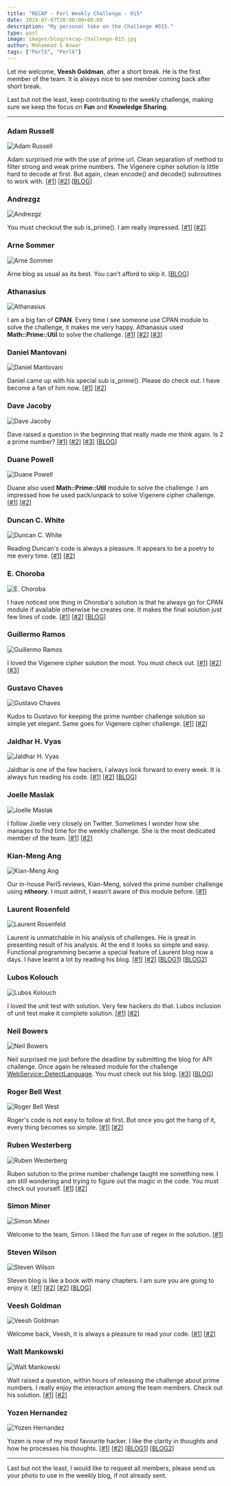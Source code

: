 ```yaml
---
title: "RECAP - Perl Weekly Challenge - 015"
date: 2019-07-07T20:00:00+00:00
description: "My personal take on the Challenge #015."
type: post
image: images/blog/recap-challenge-015.jpg
author: Mohammad S Anwar
tags: ["Perl5", "Perl6"]
---
```

Let me welcome, **Veesh Goldman**, after a short break. He is the first member of the team. It is always nice to see member coming back after short break.

Last but not the least, keep contributing to the weekly challenge, making sure we keep the focus on **Fun** and **Knowledge Sharing**.

***

### Adam Russell
![Adam Russell](/images/team/adam_russell.jpg)

Adam surprised me with the use of prime url. Clean separation of method to filter strong and weak prime numbers. The Vigenere cipher solution is little hard to decode at first. But again, clean encode() and decode() subroutines to work with. [[#1](https://github.com/manwar/perlweeklychallenge-club/blob/master/challenge-015/adam-russell/perl5/ch-1.pl)] [[#2](https://github.com/manwar/perlweeklychallenge-club/blob/master/challenge-015/adam-russell/perl5/ch-2.pl)] [[BLOG](https://adamcrussell.livejournal.com/5175.html)]

### Andrezgz
![Andrezgz](/images/team/user.jpg)

You must checkout the sub is_prime(). I am really impressed. [[#1](https://github.com/manwar/perlweeklychallenge-club/blob/master/challenge-015/andrezgz/perl5/ch-1.pl)] [[#2](https://github.com/manwar/perlweeklychallenge-club/blob/master/challenge-015/andrezgz/perl5/ch-2.pl)]

### Arne Sommer
![Arne Sommer](/images/team/arne-sommer.jpg)

Arne blog as usual as its best. You can't afford to skip it. [[BLOG](https://perl6.eu/prime-vigenere.html)]

### Athanasius
![Athanasius](/images/team/athanasius.jpg)

I am a big fan of **CPAN**. Every time I see someone use CPAN module to solve the challenge, it makes me very happy. Athanasius used **Math::Prime::Util** to solve the challenge. [[#1](https://github.com/manwar/perlweeklychallenge-club/blob/master/challenge-015/athanasius/perl5/ch-1.pl)] [[#2](https://github.com/manwar/perlweeklychallenge-club/blob/master/challenge-015/athanasius/perl5/ch-2.pl)] [[#3](https://github.com/manwar/perlweeklychallenge-club/blob/master/challenge-015/athanasius/perl5/ch-3.pl)]

### Daniel Mantovani
![Daniel Mantovani](/images/team/daniel_mantovani.jpg)

Daniel came up with his special sub is_prime(). Please do check out. I have become a fan of him now. [[#1](https://github.com/manwar/perlweeklychallenge-club/blob/master/challenge-015/daniel-mantovani/perl5/ch-1.pl)] [[#2](https://github.com/manwar/perlweeklychallenge-club/blob/master/challenge-015/daniel-mantovani/perl5/ch-2.pl)]

### Dave Jacoby
![Dave Jacoby](/images/team/dave_jacoby.jpg)

Dave raised a question in the beginning that really made me think again. Is 2 a prime number? [[#1](https://github.com/manwar/perlweeklychallenge-club/blob/master/challenge-015/dave-jacoby/perl5/ch-1.pl)] [[#2](https://github.com/manwar/perlweeklychallenge-club/blob/master/challenge-015/dave-jacoby/perl5/ch-2.pl)] [[#3](https://github.com/manwar/perlweeklychallenge-club/blob/master/challenge-015/dave-jacoby/perl5/ch-3.pl)] [[BLOG](https://jacoby.github.io/2019/07/01/perl-weekly-challenge-015.html)]

### Duane Powell
![Duane Powell](/images/team/duane-powell.jpg)

Duane also used **Math::Prime::Util** module to solve the challenge. I am impressed how he used pack/unpack to solve Vigenere cipher challenge. [[#1](https://github.com/manwar/perlweeklychallenge-club/blob/master/challenge-015/duane-powell/perl5/ch-1.pl)] [[#2](https://github.com/manwar/perlweeklychallenge-club/blob/master/challenge-015/duane-powell/perl5/ch-2.pl)]

### Duncan C. White
![Duncan C. White](/images/team/duncan_white.jpg)

Reading Duncan's code is always a pleasure. It appears to be a poetry to me every time. [[#1](https://github.com/manwar/perlweeklychallenge-club/blob/master/challenge-015/duncan-c-white/perl5/ch-1.pl)] [[#2](https://github.com/manwar/perlweeklychallenge-club/blob/master/challenge-015/duncan-c-white/perl5/ch-2.pl)]

### E. Choroba
![E. Choroba](/images/team/e-choroba.jpg)

I have noticed one thing in Choroba's solution is that he always go for CPAN module if available otherwise he creates one. It makes the final solution just few lines of code. [[#1](https://github.com/manwar/perlweeklychallenge-club/blob/master/challenge-015/e-choroba/perl5/ch-1.pl)] [[#2](https://github.com/manwar/perlweeklychallenge-club/blob/master/challenge-015/e-choroba/perl5/ch-2.pl)] [[BLOG](http://blogs.perl.org/users/e_choroba/2019/07/perl-weekly-challenge-015-strong-and-weak-primes-and-vigenere-cipher.html)]

### Guillermo Ramos
![Guillermo Ramos](/images/team/user.jpg)

I loved the Vigenere cipher solution the most. You must check out. [[#1](https://github.com/manwar/perlweeklychallenge-club/blob/master/challenge-015/guillermo-ramos/perl5/ch-1.pl)] [[#2](https://github.com/manwar/perlweeklychallenge-club/blob/master/challenge-015/guillermo-ramos/perl5/ch-2.pl)] [[#3](https://github.com/manwar/perlweeklychallenge-club/blob/master/challenge-015/guillermo-ramos/perl5/ch-3.pl)]

### Gustavo Chaves
![Gustavo Chaves](/images/team/gustavo-chaves.jpg)

Kudos to Gustavo for keeping the prime number challenge solution so simple yet elegant. Same goes for Vigenere cipher challenge. [[#1](https://github.com/manwar/perlweeklychallenge-club/blob/master/challenge-015/gustavo-chaves/perl5/ch-1.pl)] [[#2](https://github.com/manwar/perlweeklychallenge-club/blob/master/challenge-015/gustavo-chaves/perl5/ch-2.pl)]

### Jaldhar H. Vyas
![Jaldhar H. Vyas](/images/team/jaldhar_vyas.jpg)

Jaldhar is one of the few hackers, I always look forward to every week. It is always fun reading his code. [[#1](https://github.com/manwar/perlweeklychallenge-club/blob/master/challenge-015/jaldhar-h-vyas/perl5/ch-1.pl)] [[#2](https://github.com/manwar/perlweeklychallenge-club/blob/master/challenge-015/jaldhar-h-vyas/perl5/ch-2.pl)] [[BLOG](https://www.braincells.com/perl/2019/07/perl_weekly_challenge_week_15.html)]

### Joelle Maslak
![Joelle Maslak](/images/team/joelle_maslak.jpg)

I follow Joelle very closely on Twitter. Sometimes I wonder how she manages to find time for the weekly challenge. She is the most dedicated member of the team. [[#1](https://github.com/manwar/perlweeklychallenge-club/blob/master/challenge-015/joelle-maslak/perl5/ch-1.pl)] [[#2](https://github.com/manwar/perlweeklychallenge-club/blob/master/challenge-015/joelle-maslak/perl5/ch-2.pl)]

### Kian-Meng Ang
![Kian-Meng Ang](/images/team/user.jpg)

Our in-house Perl5 reviews, Kian-Meng, solved the prime number challenge using **ntheory**. I must admit, I wasn't aware of this module before. [[#1](https://github.com/manwar/perlweeklychallenge-club/blob/master/challenge-015/kian-meng-ang/perl5/ch-1.pl)]

### Laurent Rosenfeld
![Laurent Rosenfeld](/images/team/laurent_rosenfeld.jpg)

Laurent is unmatchable in his analysis of challenges. He is great in presenting result of his analysis. At the end it looks so simple and easy. Functional programming became a special feature of Laurent blog now a days. I have learnt a lot by reading his blog. [[#1](https://github.com/manwar/perlweeklychallenge-club/blob/master/challenge-015/laurent-rosenfeld/perl5/ch-1.pl)] [[#2](https://github.com/manwar/perlweeklychallenge-club/blob/master/challenge-015/laurent-rosenfeld/perl5/ch-2.pl)] [[BLOG1](http://blogs.perl.org/users/laurent_r/2019/07/perl-weekly-challenge-15-strong-and-weak-primes-and-vigenere-encryption.html)] [[BLOG2](http://blogs.perl.org/users/laurent_r/2019/07/functional-programming-in-perl-strong-and-weak-primes-perl-weekly-challenge.html)]

### Lubos Kolouch
![Lubos Kolouch](/images/team/lubos_kolouch.jpg)

I loved the unit test with solution. Very few hackers do that. Lubos inclusion of unit test make it complete solution. [[#1](https://github.com/manwar/perlweeklychallenge-club/blob/master/challenge-015/lubos-kolouch/perl5/ch-1.pl)] [[#2](https://github.com/manwar/perlweeklychallenge-club/blob/master/challenge-015/lubos-kolouch/perl5/ch-2.pl)]

### Neil Bowers
![Neil Bowers](/images/team/user.jpg)

Neil surprised me just before the deadline by submitting the blog for API challenge. Once again he released module for the challenge [WebService::DetectLanguage](https://metacpan.org/pod/WebService::DetectLanguage). You must check out his blog. [[#3](https://github.com/manwar/perlweeklychallenge-club/blob/master/challenge-015/neil-bowers/perl5/ch-3.pl)] [[BLOG](http://neilb.org/2019/07/07/detect-language.html)]

### Roger Bell West
![Roger Bell West](/images/team/user.jpg)

Roger's code is not easy to follow at first. But once you got the hang of it, every thing becomes so simple. [[#1](https://github.com/manwar/perlweeklychallenge-club/blob/master/challenge-015/roger-bell-west/perl5/ch-1.pl)] [[#2](https://github.com/manwar/perlweeklychallenge-club/blob/master/challenge-015/roger-bell-west/perl5/ch-2.pl)]

### Ruben Westerberg
![Ruben Westerberg](/images/team/user.jpg)

Ruben solution to the prime number challenge taught me something new. I am still wondering and trying to figure out the magic in the code. You must check out yourself. [[#1](https://github.com/manwar/perlweeklychallenge-club/blob/master/challenge-015/ruben-westerberg/perl5/ch-1.pl)] [[#2](https://github.com/manwar/perlweeklychallenge-club/blob/master/challenge-015/ruben-westerberg/perl5/ch-2.pl)]

### Simon Miner
![Simon Miner](/images/team/simon-miner.jpg)

Welcome to the team, Simon. I liked the fun use of regex in the solution. [[#1](https://github.com/manwar/perlweeklychallenge-club/blob/master/challenge-015/simon-miner/perl5/ch-1.pl)]

### Steven Wilson
![Steven Wilson](/images/team/user.jpg)

Steven blog is like a book with many chapters. I am sure you are going to enjoy it. [[#1](https://github.com/manwar/perlweeklychallenge-club/blob/master/challenge-015/steven-wilson/perl5/ch-1.pl)] [[#2](https://github.com/manwar/perlweeklychallenge-club/blob/master/challenge-015/steven-wilson/perl5/ch-2.pl)] [[#2](https://github.com/manwar/perlweeklychallenge-club/blob/master/challenge-015/steven-wilson/perl5/ch-3.pl)] [[BLOG](http://tilde.town/~wlsn/pwc015.html)]

### Veesh Goldman
![Veesh Goldman](/images/team/veesh_goldman.jpg)

Welcome back, Veesh, it is always a pleasure to read your code. [[#1](https://github.com/manwar/perlweeklychallenge-club/blob/master/challenge-015/veesh-goldman/perl5/ch-1.pl)] [[#2](https://github.com/manwar/perlweeklychallenge-club/blob/master/challenge-015/veesh-goldman/perl5/ch-2.pl)]

### Walt Mankowski
![Walt Mankowski](/images/team/user.jpg)

Walt raised a question, within hours of releasing the challenge about prime numbers. I really enjoy the interaction among the team members. Check out his solution. [[#1](https://github.com/manwar/perlweeklychallenge-club/blob/master/challenge-015/walt-mankowski/perl5/ch-1.pl)] [[#2](https://github.com/manwar/perlweeklychallenge-club/blob/master/challenge-015/walt-mankowski/perl5/ch-2.pl)]

### Yozen Hernandez
![Yozen Hernandez](/images/team/user.jpg)

Yozen is now of my most favourite hacker. I like the clarity in thoughts and how he processes his thoughts. [[#1](https://github.com/manwar/perlweeklychallenge-club/blob/master/challenge-015/yozen-hernandez/perl5/ch-1.pl)] [[#2](https://github.com/manwar/perlweeklychallenge-club/blob/master/challenge-015/yozen-hernandez/perl5/ch-2.pl)] [[BLOG1](https://yzhernand.github.io/posts/perl-weekly-challenge-15/)] [[BLOG2](https://yzhernand.github.io/posts/perl-weekly-challenge-15-part2/)]

***

Last but not the least, I would like to request all members, please send us your photo to use in the weekly blog, if not already sent.
